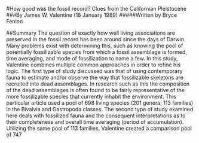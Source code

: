 #How good was the fossil record? Clues from the Californian Pleistocene
###By James W. Valentine (18 January 1989)
#####Written by Bryce Fenlon

##Summary
The question of exactly how well living associations are preserved in the fossil record has been around since the days of Darwin. Many problems exist with determining this, such as knowing the pool of potentially fossilizable species from which a fossil assemblage is formed, time averaging, and mode of fossilization to name a few. In this study, Valentine combines multiple common approaches in order to refine his logic. The first type of study discussed was that of using contemporary fauna to estimate and/or observe the way that fossilizable skeletons are recruited into dead assemblages. In research such as this the composition of the dead assemblages is often found to be fairly representative of the more fossilizable species that currently inhabit the environment. This particular article used a pool of 698 living species (201 genera; 113 families) in the Bivalvia and Gastropoda classes. The second type of study examined here deals with fossilized fauna and the consequent interpretations as to their completeness and overall time averaging (period of accumulation). Utilizing the same pool of 113 families, Valentine created a comparison pool of 747 
